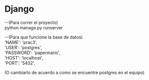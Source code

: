 # Django

--(Para correr el proyecto)  
python manage.py runserver  

--(Para que funcione la base de datos)  
        'NAME': 'prac3',  
        'USER': 'postgres',  
        'PASSWORD': 'papermario',  
        'HOST': 'localhost',  
        'PORT': '5432',  
        
(O cambiarlo de acuerdo a como se encuentre postgres en el equipo)
